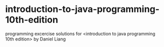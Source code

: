 # introduction-to-java-programming-10th-edition
programming excercise solutions for &lt;introduction to java programming 10th edition> by Daniel Liang
